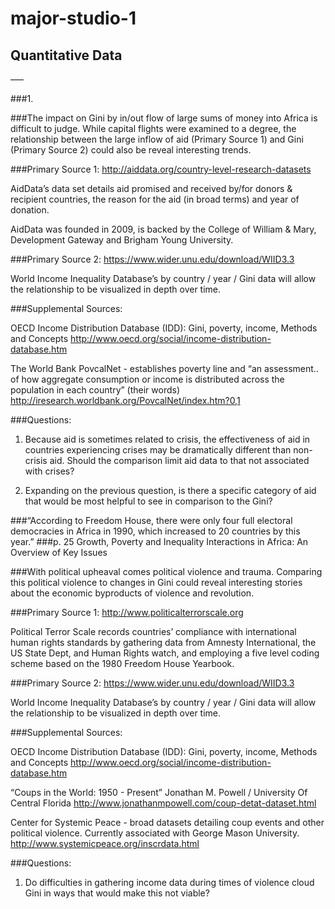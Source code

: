 # major-studio-1

## Quantitative Data

–––

###1.

###The impact on Gini by in/out flow of large sums of money into Africa is difficult to judge. While capital flights were examined to a degree, the relationship between the large inflow of aid (Primary Source 1) and Gini (Primary Source 2) could also be reveal interesting trends.

###Primary Source 1:
http://aiddata.org/country-level-research-datasets

AidData’s data set details aid promised and received by/for donors & recipient countries, the reason for the aid (in broad terms) and year of donation.

AidData was founded in 2009, is backed by the College of William & Mary, Development Gateway and Brigham Young University.

###Primary Source 2:
https://www.wider.unu.edu/download/WIID3.3

World Income Inequality Database’s by country / year / Gini data will allow the relationship to be visualized in depth over time.

###Supplemental Sources:

OECD Income Distribution Database (IDD): Gini, poverty, income, Methods and Concepts
http://www.oecd.org/social/income-distribution-database.htm

The World Bank PovcalNet - establishes poverty line and “an assessment.. of how aggregate consumption or income is distributed across the population in each country” (their words)
http://iresearch.worldbank.org/PovcalNet/index.htm?0,1

###Questions:
1. Because aid is sometimes related to crisis, the effectiveness of aid in countries experiencing crises may be dramatically different than non-crisis aid. Should the comparison limit aid data to that not associated with crises?

2. Expanding on the previous question, is there a specific category of aid that would be most helpful to see in comparison to the Gini?




###“According to Freedom House, there were only four full electoral democracies in Africa in 1990, which increased to 20 countries by this year.” 
###p. 25 Growth, Poverty and Inequality Interactions in Africa: An Overview of Key Issues

###With political upheaval comes political violence and trauma. Comparing this political violence to changes in Gini could reveal interesting stories about the economic byproducts of violence and revolution.

###Primary Source 1:
http://www.politicalterrorscale.org

Political Terror Scale records countries’ compliance with international human rights standards by gathering data from Amnesty International, the US State Dept, and Human Rights watch, and employing a five level coding scheme based on the 1980 Freedom House Yearbook.

###Primary Source 2:
https://www.wider.unu.edu/download/WIID3.3

World Income Inequality Database’s by country / year / Gini data will allow the relationship to be visualized in depth over time.

###Supplemental Sources:

OECD Income Distribution Database (IDD): Gini, poverty, income, Methods and Concepts
http://www.oecd.org/social/income-distribution-database.htm

“Coups in the World: 1950 - Present” Jonathan M. Powell  / University Of Central Florida
 http://www.jonathanmpowell.com/coup-detat-dataset.html

Center for Systemic Peace - broad datasets detailing coup events and other political violence.
Currently associated with George Mason University.
http://www.systemicpeace.org/inscrdata.html

###Questions:
1. Do difficulties in gathering income data during times of violence cloud Gini in ways that would make this not viable?